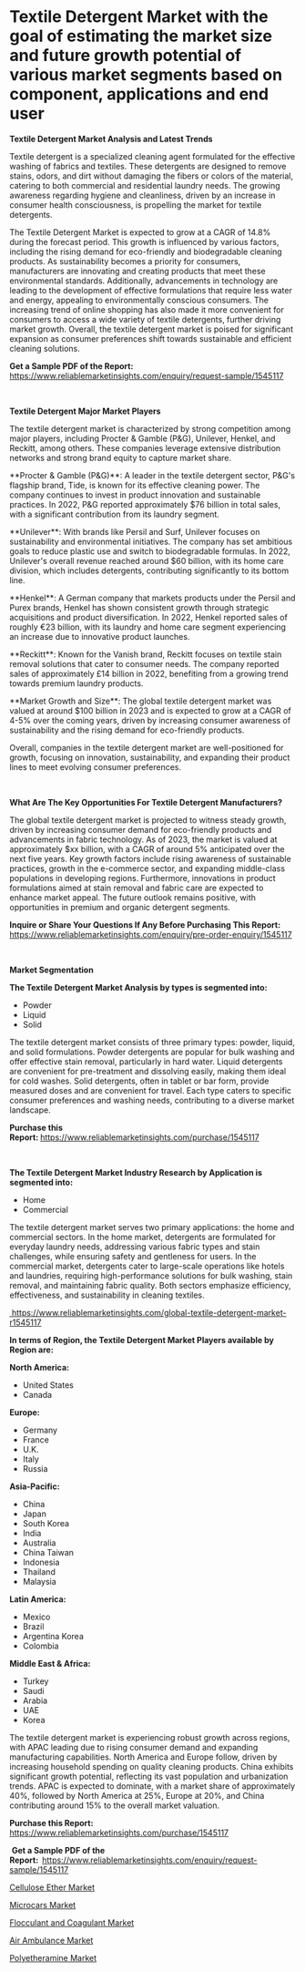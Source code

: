 <p><h1>Textile Detergent Market with the goal of estimating the market size and future growth potential of various market segments based on component, applications and end user</h1></p><p><strong>Textile Detergent Market Analysis and Latest Trends</strong></p>
<p><p>Textile detergent is a specialized cleaning agent formulated for the effective washing of fabrics and textiles. These detergents are designed to remove stains, odors, and dirt without damaging the fibers or colors of the material, catering to both commercial and residential laundry needs. The growing awareness regarding hygiene and cleanliness, driven by an increase in consumer health consciousness, is propelling the market for textile detergents.</p><p>The Textile Detergent Market is expected to grow at a CAGR of 14.8% during the forecast period. This growth is influenced by various factors, including the rising demand for eco-friendly and biodegradable cleaning products. As sustainability becomes a priority for consumers, manufacturers are innovating and creating products that meet these environmental standards. Additionally, advancements in technology are leading to the development of effective formulations that require less water and energy, appealing to environmentally conscious consumers. The increasing trend of online shopping has also made it more convenient for consumers to access a wide variety of textile detergents, further driving market growth. Overall, the textile detergent market is poised for significant expansion as consumer preferences shift towards sustainable and efficient cleaning solutions.</p></p>
<p><strong>Get a Sample PDF of the Report:&nbsp;</strong> <a href="https://www.reliablemarketinsights.com/enquiry/request-sample/1545117?utm_campaign=2217&utm_medium=2&utm_source=Github&utm_content=ia&utm_term=06022025&utm_id=textile-detergent">https://www.reliablemarketinsights.com/enquiry/request-sample/1545117</a></p>
<p>&nbsp;</p>
<p><strong>Textile Detergent Major Market Players</strong></p>
<p><p>The textile detergent market is characterized by strong competition among major players, including Procter & Gamble (P&G), Unilever, Henkel, and Reckitt, among others. These companies leverage extensive distribution networks and strong brand equity to capture market share.</p><p>**Procter & Gamble (P&G)**: A leader in the textile detergent sector, P&G's flagship brand, Tide, is known for its effective cleaning power. The company continues to invest in product innovation and sustainable practices. In 2022, P&G reported approximately $76 billion in total sales, with a significant contribution from its laundry segment.</p><p>**Unilever**: With brands like Persil and Surf, Unilever focuses on sustainability and environmental initiatives. The company has set ambitious goals to reduce plastic use and switch to biodegradable formulas. In 2022, Unilever's overall revenue reached around $60 billion, with its home care division, which includes detergents, contributing significantly to its bottom line.</p><p>**Henkel**: A German company that markets products under the Persil and Purex brands, Henkel has shown consistent growth through strategic acquisitions and product diversification. In 2022, Henkel reported sales of roughly €23 billion, with its laundry and home care segment experiencing an increase due to innovative product launches.</p><p>**Reckitt**: Known for the Vanish brand, Reckitt focuses on textile stain removal solutions that cater to consumer needs. The company reported sales of approximately £14 billion in 2022, benefiting from a growing trend towards premium laundry products.</p><p>**Market Growth and Size**: The global textile detergent market was valued at around $100 billion in 2023 and is expected to grow at a CAGR of 4-5% over the coming years, driven by increasing consumer awareness of sustainability and the rising demand for eco-friendly products.</p><p>Overall, companies in the textile detergent market are well-positioned for growth, focusing on innovation, sustainability, and expanding their product lines to meet evolving consumer preferences.</p></p>
<p>&nbsp;</p>
<p><strong>What Are The Key Opportunities For Textile Detergent Manufacturers?</strong></p>
<p><p>The global textile detergent market is projected to witness steady growth, driven by increasing consumer demand for eco-friendly products and advancements in fabric technology. As of 2023, the market is valued at approximately $xx billion, with a CAGR of around 5% anticipated over the next five years. Key growth factors include rising awareness of sustainable practices, growth in the e-commerce sector, and expanding middle-class populations in developing regions. Furthermore, innovations in product formulations aimed at stain removal and fabric care are expected to enhance market appeal. The future outlook remains positive, with opportunities in premium and organic detergent segments.</p></p>
<p><strong>Inquire or Share Your Questions If Any Before Purchasing This Report:</strong> <a href="https://www.reliablemarketinsights.com/enquiry/pre-order-enquiry/1545117?utm_campaign=2217&utm_medium=2&utm_source=Github&utm_content=ia&utm_term=06022025&utm_id=textile-detergent">https://www.reliablemarketinsights.com/enquiry/pre-order-enquiry/1545117</a></p>
<p>&nbsp;</p>
<p><strong>Market Segmentation</strong></p>
<p><strong>The Textile Detergent Market Analysis by types is segmented into:</strong></p>
<p><ul><li>Powder</li><li>Liquid</li><li>Solid</li></ul></p>
<p><p>The textile detergent market consists of three primary types: powder, liquid, and solid formulations. Powder detergents are popular for bulk washing and offer effective stain removal, particularly in hard water. Liquid detergents are convenient for pre-treatment and dissolving easily, making them ideal for cold washes. Solid detergents, often in tablet or bar form, provide measured doses and are convenient for travel. Each type caters to specific consumer preferences and washing needs, contributing to a diverse market landscape.</p></p>
<p><strong>Purchase this Report:&nbsp;</strong><a href="https://www.reliablemarketinsights.com/purchase/1545117?utm_campaign=2217&utm_medium=2&utm_source=Github&utm_content=ia&utm_term=06022025&utm_id=textile-detergent">https://www.reliablemarketinsights.com/purchase/1545117</a></p>
<p>&nbsp;</p>
<p><strong>The Textile Detergent Market Industry Research by Application is segmented into:</strong></p>
<p><ul><li>Home</li><li>Commercial</li></ul></p>
<p><p>The textile detergent market serves two primary applications: the home and commercial sectors. In the home market, detergents are formulated for everyday laundry needs, addressing various fabric types and stain challenges, while ensuring safety and gentleness for users. In the commercial market, detergents cater to large-scale operations like hotels and laundries, requiring high-performance solutions for bulk washing, stain removal, and maintaining fabric quality. Both sectors emphasize efficiency, effectiveness, and sustainability in cleaning textiles.</p></p>
<p><a href="https://www.reliablemarketinsights.com/global-textile-detergent-market-r1545117?utm_campaign=2217&utm_medium=2&utm_source=Github&utm_content=ia&utm_term=06022025&utm_id=textile-detergent">&nbsp;https://www.reliablemarketinsights.com/global-textile-detergent-market-r1545117</a></p>
<p><strong>In terms of Region, the Textile Detergent Market Players available by Region are:</strong></p>
<p>
    <p> <strong> North America: </strong>
        <ul>
            <li>United States</li>
            <li>Canada</li>
        </ul>
        </p> 
    <p> <strong> Europe: </strong>
        <ul>
            <li>Germany</li>
            <li>France</li>
            <li>U.K.</li>
            <li>Italy</li>
            <li>Russia</li>
        </ul>
        </p> 
    <p> <strong> Asia-Pacific: </strong>
        <ul>
            <li>China</li>
            <li>Japan</li>
            <li>South Korea</li>
            <li>India</li>
            <li>Australia</li>
            <li>China Taiwan</li>
            <li>Indonesia</li>
            <li>Thailand</li>
            <li>Malaysia</li>
        </ul>
        </p> 
    <p> <strong> Latin America: </strong>
        <ul>
            <li>Mexico</li>
            <li>Brazil</li>
            <li>Argentina Korea</li>
            <li>Colombia</li>
        </ul>
        </p> 
    <p> <strong> Middle East & Africa: </strong>
        <ul>
            <li>Turkey</li>
            <li>Saudi</li>
            <li>Arabia</li>
            <li>UAE</li>
            <li>Korea</li>
        </ul>
    </p>
    </p>
<p><p>The textile detergent market is experiencing robust growth across regions, with APAC leading due to rising consumer demand and expanding manufacturing capabilities. North America and Europe follow, driven by increasing household spending on quality cleaning products. China exhibits significant growth potential, reflecting its vast population and urbanization trends. APAC is expected to dominate, with a market share of approximately 40%, followed by North America at 25%, Europe at 20%, and China contributing around 15% to the overall market valuation.</p></p>
<p><strong>Purchase this Report: </strong><a href="https://www.reliablemarketinsights.com/purchase/1545117?utm_campaign=2217&utm_medium=2&utm_source=Github&utm_content=ia&utm_term=06022025&utm_id=textile-detergent">https://www.reliablemarketinsights.com/purchase/1545117</a></p>
<p>&nbsp;<strong>Get a Sample PDF of the Report:&nbsp;&nbsp;</strong><a href="https://www.reliablemarketinsights.com/enquiry/request-sample/1545117?utm_campaign=2217&utm_medium=2&utm_source=Github&utm_content=ia&utm_term=06022025&utm_id=textile-detergent">https://www.reliablemarketinsights.com/enquiry/request-sample/1545117</a></p>
<p><strong></strong></p>
<p><p><a href="https://www.linkedin.com/pulse/cellulose-ether-market-outlook-54-cagr-forecast-from-2025-2032-iocof?utm_campaign=2217&utm_medium=2&utm_source=Github&utm_content=ia&utm_term=06022025&utm_id=textile-detergent">Cellulose Ether Market</a></p><p><a href="https://www.linkedin.com/pulse/latest-microcars-market-report-size-share-revenue-analysis-projected-uttqf?utm_campaign=2217&utm_medium=2&utm_source=Github&utm_content=ia&utm_term=06022025&utm_id=textile-detergent">Microcars Market</a></p><p><a href="https://www.linkedin.com/pulse/comprehensive-report-flocculant-coagulant-market-2025-2032-dynamics-wagtf?utm_campaign=2217&utm_medium=2&utm_source=Github&utm_content=ia&utm_term=06022025&utm_id=textile-detergent">Flocculant and Coagulant Market</a></p><p><a href="https://www.linkedin.com/pulse/market-growth-revenue-projections-air-ambulance-industry-115-5uegf?utm_campaign=2217&utm_medium=2&utm_source=Github&utm_content=ia&utm_term=06022025&utm_id=textile-detergent">Air Ambulance Market</a></p><p><a href="https://www.linkedin.com/pulse/insights-global-polyetheramine-market-forecasted-growth-144-pzttf?utm_campaign=2217&utm_medium=2&utm_source=Github&utm_content=ia&utm_term=06022025&utm_id=textile-detergent">Polyetheramine Market</a></p></p>